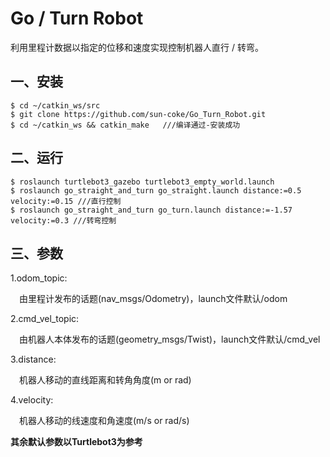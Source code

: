 # Go / Turn Robot
利用里程计数据以指定的位移和速度实现控制机器人直行 / 转弯。

## 一、安装
```
$ cd ~/catkin_ws/src
$ git clone https://github.com/sun-coke/Go_Turn_Robot.git
$ cd ~/catkin_ws && catkin_make   ///编译通过-安装成功
```

## 二、运行
```
$ roslaunch turtlebot3_gazebo turtlebot3_empty_world.launch
$ roslaunch go_straight_and_turn go_straight.launch distance:=0.5 velocity:=0.15 ///直行控制
$ roslaunch go_straight_and_turn go_turn.launch distance:=-1.57 velocity:=0.3 ///转弯控制
```

## 三、参数
1.odom_topic:


&ensp;&ensp;由里程计发布的话题(nav_msgs/Odometry)，launch文件默认/odom


2.cmd_vel_topic:


&ensp;&ensp;由机器人本体发布的话题(geometry_msgs/Twist)，launch文件默认/cmd_vel


3.distance:


&ensp;&ensp;机器人移动的直线距离和转角角度(m or rad)


4.velocity:


&ensp;&ensp;机器人移动的线速度和角速度(m/s or rad/s)


**其余默认参数以Turtlebot3为参考**

